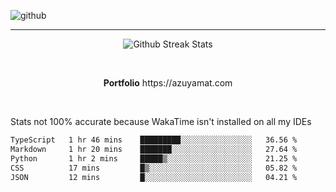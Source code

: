 ![github](https://media.discordapp.net/attachments/881363147364118528/1142610121697021952/background.png?width=1000&height=300)<br>
___
<p align="center">
  <img alt="Github Streak Stats" src="https://streak-stats.demolab.com?user=Azuyamat&theme=transparent&hide_border=true"/>
</p><br>
<p align="center">
      <strong>Portfolio</strong> https://azuyamat.com
</p><br>

Stats not 100% accurate because WakaTime isn't installed on all my IDEs
<!--START_SECTION:waka-->

```txt
TypeScript   1 hr 46 mins    █████████░░░░░░░░░░░░░░░░   36.56 %
Markdown     1 hr 20 mins    ███████░░░░░░░░░░░░░░░░░░   27.64 %
Python       1 hr 2 mins     █████▒░░░░░░░░░░░░░░░░░░░   21.25 %
CSS          17 mins         █▒░░░░░░░░░░░░░░░░░░░░░░░   05.82 %
JSON         12 mins         █░░░░░░░░░░░░░░░░░░░░░░░░   04.21 %
```

<!--END_SECTION:waka-->

